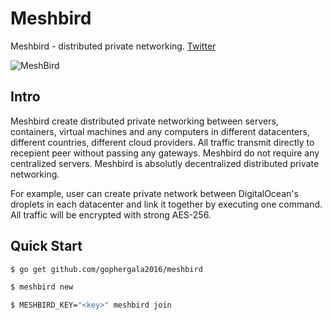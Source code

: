 # Meshbird

Meshbird - distributed private networking. [Twitter](https://twitter.com/meshbird)

![MeshBird](https://avatars1.githubusercontent.com/u/16837838?v=3&s=600)

## Intro

Meshbird create distributed private networking between servers, containers, virtual machines and any computers in different datacenters, different countries, different cloud providers. All traffic transmit directly to recepient peer without passing any gateways. Meshbird do not require any centralized servers. Meshbird is absolutly decentralized distributed private networking.

For example, user can create private network between DigitalOcean's droplets in each datacenter and link it together by executing one command. All traffic will be encrypted with strong AES-256.

## Quick Start


```bash
$ go get github.com/gophergala2016/meshbird
````

```bash
$ meshbird new
```

```bash
$ MESHBIRD_KEY="<key>" meshbird join
```
